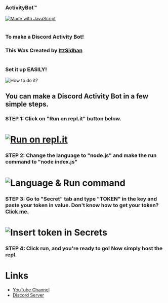 ### ActivityBot™
[![Made with JavaScript](https://cdn.discordapp.com/attachments/876123913912979456/899926358375952384/unknown.png)](https://bit.ly/ItzSidhanDS)

#

### To make a Discord Activity Bot!
### This Was Created by [ItzSidhan](https://bit.ly/ItzSidhanYT)

#

### Set it up EASILY!
![How to do it?](https://cdn.discordapp.com/attachments/876123913912979456/899926000157220884/unknown.png)

## You can make a Discord Activity Bot in a few simple steps.
### STEP 1: Click on "Run on repl.it" button below.
# [![Run on repl.it](https://cdn.discordapp.com/attachments/876123913912979456/899932815838306324/unknown.png)](https://replit.com/github/ItzSidhan/ActivityBot)

### STEP 2: Change the language to "node.js" and make the run command to "node index.js"
# ![Language & Run command](https://media.discordapp.net/attachments/876123913912979456/900292369793036318/kNdvlL4y5u.gif)

### STEP 3: Go to "Secret" tab and type "TOKEN" in the key and paste your token in value. Don't know how to get your token? [Click me.](https://youtu.be/uYgkggX_E2g)
# ![Insert token in Secrets](https://cdn.discordapp.com/attachments/876123913912979456/899934896426995742/t0O5Oxkpij.gif)

### STEP 4: Click run, and you're ready to go! Now simply host the repl.
#

# Links
- [YouTube Channel](https://bit.ly/ItzSidhanYT)
- [Discord Server](https://discord.gg/E3EHvPeZjt)
